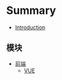 # Summary

* [Introduction](README.md)

## 模块
* [前端](root/front/前端.md)
  * [VUE](root/front/webpage/frame/VUE.md)


